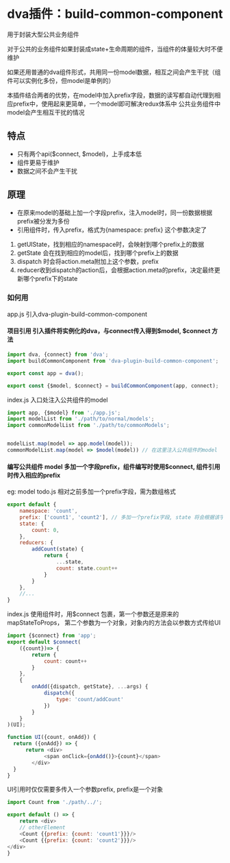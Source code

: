 # dva插件：build-common-component

用于封装大型公共业务组件

对于公共的业务组件如果封装成state+生命周期的组件，当组件的体量较大时不便维护

如果还用普通的dva组件形式，共用同一份model数据，相互之间会产生干扰（组件可以实例化多份，但model是单例的）

本插件结合两者的优势，在model中加入prefix字段，数据的读写都自动代理到相应prefix中，使用起来更简单，一个model即可解决redux体系中
公共业务组件中model会产生相互干扰的情况


## 特点
- 只有两个api($connect, $model)，上手成本低
- 组件更易于维护
- 数据之间不会产生干扰

## 原理

- 在原来model的基础上加一个字段prefix，注入model时，同一份数据根据prefix被分发为多份
- 引用组件时，传入prefix，格式为{namespace: prefix} 这个参数决定了
 1. getUIState，找到相应的namespace时，会映射到哪个prefix上的数据
 2. getState 会在找到相应的model后，找到哪个prefix上的数据
 2. dispatch 时会将action.meta附加上这个参数，prefix
 3. reducer收到dispatch的action后，会根据action.meta的prefix，决定最终更新哪个prefix下的state

### 如何用
app.js 引入dva-plugin-build-common-component

#### 项目引用 引入插件将实例化的dva，与connect传入得到$model, $connect 方法
```js
import dva, {connect} from 'dva';
import buildCommonComponent from 'dva-plugin-build-common-component';

export const app = dva();

export const {$model, $connect} = buildCommonComponent(app, connect);

```

index.js 入口处注入公共组件的model
```javascript
import app, {$model} from './app.js';
import modelList from './path/to/normal/models';
import commonModelList from './path/to/commonModels';


modelList.map(model => app.model(model));
commonModelList.map(model => $model(model)) // 在这里注入公共组件的model
```

#### 编写公共组件 model 多加一个字段prefix，组件编写时使用$connect, 组件引用时传入相应的prefix
eg: 
model todo.js 相对之前多加一个prefix字段，需为数组格式
```javascript
export default {
    namespace: 'count',
    prefix: ['count1', 'count2'], // 多加一个prefix字段, state 将会根据该字段被分发为多份
    state: {
        count: 0,
    },
    reducers: {
        addCount(state) {
            return {
                ...state,
                count: state.count++
            }
        }
    },
    //...
}
```

index.js 使用组件时，用$connect 包裹，第一个参数还是原来的mapStateToProps，
第二个参数为一个对象，对象内的方法会以参数方式传给UI
```js
import {$connect} from 'app';
export default $connect(
    ({count})=> {
        return {
            count: count++
        }
    },
    {
        onAdd({dispatch, getState}, ...args) {
            dispatch({
                type: 'count/addCount'
            })
        }
    }
)(UI); 

function UI({count, onAdd}) {
  return ({onAdd}) => {
      return <div>
            <span onClick={onAdd()}>{count}</span>
        </div>
  }
}


```
 
 UI引用时仅仅需要多传入一个参数prefix, prefix是一个对象
```js
import Count from './path/../';

export default () => {
    return <div>
    // otherElement
    <Count {{prefix: {count: 'count1'}}}/>
    <Count {{prefix: {count: 'count2'}}}/>
</div>
}
```
